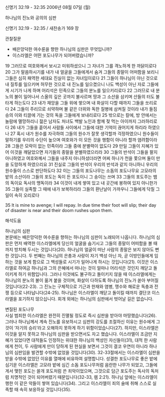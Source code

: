 신명기 32:19 - 32:35 
2006년 08월 07일 (월)

하나님의 진노와 공의의 심판



신명기 32:19 - 32:35 / 새찬송가 169 장


관찰질문
- 배은망덕한 여수룬을 향한 하나님의 심판은 무엇입니까? 
- 이스라엘은 어떤 포도나무가 되어버렸습니까? 

19 그러므로 여호와께서 보시고 미워하셨으니 그 자녀가 그를 격노하게 한 까닭이로다 20 그가 말씀하시기를 내가 내 얼굴을 그들에게서 숨겨 그들의 종말이 어떠함을 보리니 그들은 심히 패역한 세대요 진실이 없는 자녀임이로다 21 그들이 하나님이 아닌 것으로 내 질투를 일으키며 허무한 것으로 내 진노를 일으켰으니 나도 백성이 아닌 자로 그들에게 시기가 나게 하며 어리석은 민족으로 그들의 분노를 일으키리로다 22 그러므로 내 분노의 불이 일어나서 스올의 깊은 곳까지 불사르며 땅과 그 소산을 삼키며 산들의 터도 불타게 하는도다 23 내가 재앙을 그들 위에 쌓으며 내 화살이 다할 때까지 그들을 쏘리로다 24 그들이 주리므로 쇠약하며 불 같은 더위와 독한 질병에 삼켜질 것이라 내가 들짐승의 이와 티끌에 기는 것의 독을 그들에게 보내리로다 25 밖으로는 칼에, 방 안에서는 놀람에 멸망하리니 젊은 남자도 처녀도 백발 노인과 함께 젖 먹는 아이까지 그러하리로다 26 내가 그들을 흩어서 사람들 사이에서 그들에 대한 기억이 끊어지게 하리라 하였으나 27 혹시 내가 원수를 자극하여 그들의 원수가 잘못 생각할까 걱정하였으니 원수들이 말하기를 우리의 수단이 높으며 여호와가 이 모든 것을 행함이 아니라 할까 염려함이라 28 그들은 모략이 없는 민족이라 그들 중에 분별력이 없도다 29 만일 그들이 지혜가 있어 이것을 깨달았으면 자기들의 종말을 분별하였으리라 30 그들의 반석이 그들을 팔지 아니하였고 여호와께서 그들을 내주지 아니하셨더라면 어찌 하나가 천을 쫓으며 둘이 만을 도망하게 하였으리요 31 진실로 그들의 반석이 우리의 반석과 같지 아니하니 우리의 원수들이 스스로 판단하도다 32 이는 그들의 포도나무는 소돔의 포도나무요 고모라의 밭의 소산이라 그들의 포도는 독이 든 포도이니 그 송이는 쓰며 33 그들의 포도주는 뱀의 독이요 독사의 맹독이라 34 이것이 내게 쌓여 있고 내 곳간에 봉하여 있지 아니한가 35 그들이 실족할 그 때에 내가 보복하리라 그들의 환난날이 가까우니 그들에게 닥칠 그 일이 속히 오리로다 

35  It is mine to avenge; I will repay. In due time their foot will slip; their day of disaster is near and their doom rushes upon them.

해석도움





하나님의 심판  
본문에는 배은망덕한 여수룬을 향하는 하나님의 심판이 노래되어 나옵니다. 하나님의 심판은 먼저 배역한 이스라엘에게 당신의 얼굴을 숨기시고 그들의 종말이 어떠함을 볼 때까지 방치해 두시는 것입니다(20). 하나님의 얼굴이 떠난 사람의 종말은 보지 않아도 뻔한 것입니다. 두 번째는 하나님의 은총과 사랑이 자기 백성 아닌 자, 곧 이방인들에게 임하는 것을 보게 함으로 그 백성들로 시기가 일어나게 하시는 것입니다(21). 이것은 이스라엘로 하여금 하나님과 그의 은혜에서 떠나는 것이 얼마나 어리석은 것인지 깨닫고 돌이키게 하기 위함입니다. 그러나 이것에도 불구하고 돌이키지 않을 때 이스라엘에게는 하나님의 분노의 불이 옮겨 붙을 것이며, 화살이 다하도록 하나님의 진노가 쏟아 부어질 것입니다(22-23). 그 진노는 구체적으로 기근과 한재와 염병, 맹수와 해로운 독충과 전쟁 등으로 나타납니다(24-25). 하나님은 이스라엘이 깨닫고 돌이킬 때까지 결단코 이스라엘을 포기하지 않으십니다. 회개 외에는 하나님의 심판에서 벗어날 길은 없습니다.

변질된 포도나무  
사실 범죄한 이스라엘은 완전히 진멸될 정도로 즉시 심판을 받아야 마땅했습니다(26). 그러나 하나님께서 계속 진노를 유보하시고 심판의 강도를 조절하신 이유는 원수에게 그것이 ‘자기의 승리’라고 오해하지 못하게 하기 위함이었습니다(27). 하지만, 이스라엘은 이것을 알지 못하고 하나님의 심판을 받으면서도 자고 했습니다. 이스라엘이 조금만 지혜가 있었다면 대적들도 인정하는 위대한 하나님의 백성인 자신들이(31), 대적 한 사람에게 천이, 두 사람에게 만이 당하게 된 현실을 보면서 그것이 결코 우연이 아니라 하나님의 심판임을 발견할 수밖에 없었을 것입니다(30). 32-33절에서는 이스라엘이 심판을 받을 수밖에 없었던 이유를 열매에 비유하여 설명합니다. 성결한 포도나무로 좋은 밭에 심기운 이스라엘은 고모라 밭에 심긴 소돔 포도나무처럼 음란한 나무가 되었고, 그들에게서 맺힌 포도는 쓸개 포도처럼 쓴 죄악이었으며, 그것으로 담근 포도주는 독사의 독처럼 치명적인 것이 되어버렸기 때문입니다(32-33, 렘 2:21). 하나님 앞에는 이스라엘이 행한 이 같은 악들이 쌓여 있습니다(34). 그리고 이스라엘이 죄의 술에 취해 스스로 실족할 때 속히 보응하실 것입니다(35).